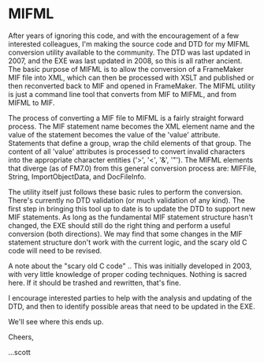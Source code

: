 # MIFML

After years of ignoring this code, and with the encouragement of a few interested colleagues, I'm making the source code and DTD for my MIFML conversion utility available to the community. The DTD was last updated in 2007, and the EXE was last updated in 2008, so this is all rather ancient. The basic purpose of MIFML is to allow the conversion of a FrameMaker MIF file into XML, which can then be processed with XSLT and published or then reconverted back to MIF and opened in FrameMaker. The MIFML utility is just a command line tool that converts from MIF to MIFML, and from MIFML to MIF.

The process of converting a MIF file to MIFML is a fairly straight forward process. The MIF statement name becomes the XML element name and the value of the statement becomes the value  of the 'value' attribute. Statements that define a group, wrap the child elements of that group. The content of all 'value' attributes is processed to convert invalid characters into the appropriate character entities ('>', '<', '&', '"'). The MIFML elements that diverge (as of FM7.0) from this general conversion process are: MIFFile, String, ImportObjectData, and DocFileInfo.

The utility itself just follows these basic rules to perform the conversion. There's currently no DTD validation (or much validation of any kind). The first step in bringing this tool up to date is to update the DTD to support new MIF statements. As long as the fundamental MIF statement structure hasn't changed, the EXE should still do the right thing and perform a useful conversion (both directions). We may find that some changes in the MIF statement structure don't work with the current logic, and the scary old C code will need to be revised.

A note about the "scary old C code" .. This was initially developed in 2003, with very little knowledge of proper coding techniques. Nothing is sacred here. If it should be trashed and rewritten, that's fine. 

I encourage interested parties to help with the analysis and updating of the DTD, and then to identify possible areas that need to be updated in the EXE.

We'll see where this ends up.

Cheers,

...scott
